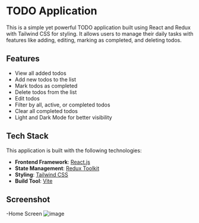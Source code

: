 # TODO Application

This is a simple yet powerful TODO application built using React and Redux with Tailwind CSS for styling. It allows users to manage their daily tasks with features like adding, editing, marking as completed, and deleting todos.

## Features

- View all added todos
- Add new todos to the list
- Mark todos as completed
- Delete todos from the list
- Edit todos
- Filter by all, active, or completed todos
- Clear all completed todos
- Light and Dark Mode for better visibility

## Tech Stack

This application is built with the following technologies:

- **Frontend Framework**: [React.js](https://reactjs.org/)
- **State Management**: [Redux Toolkit](https://redux-toolkit.js.org/)
- **Styling**: [Tailwind CSS](https://tailwindcss.com/)
- **Build Tool**: [Vite](https://vitejs.dev/)

## Screenshot

 -Home Screen ![image](https://github.com/Nidhis2608/ClassicToDo/assets/147683595/f9041b1b-cc34-4c7f-be15-67bb5323c8b5)

